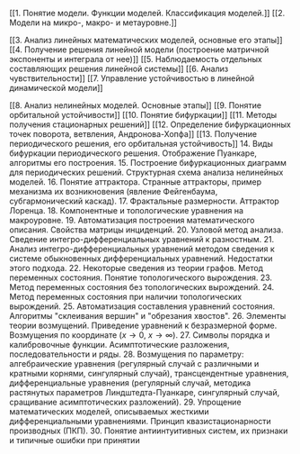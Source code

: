 [[1. Понятие модели. Функции моделей. Классификация моделей.]] 
[[2. Модели на микро-, макро- и метауровне.]]

[[3. Анализ линейных математических моделей, основные его этапы]]
[[4. Получение решения линейной модели (построение матричной экспоненты и интеграла от нее)]]
[[5. Наблюдаемость отдельных составляющих решения линейной системы]]
[[6. Анализ чувствительности]]
[[7. Управление устойчивостью в линейной динамической модели]]

[[8. Анализ нелинейных моделей. Основные этапы]]
[[9. Понятие орбитальной устойчивости]]
[[10. Понятие бифуркации]]
[[11. Методы получения стационарных решений]]
[[12. Определение бифуркационных точек поворота, ветвления, Андронова-Хопфа]]
[[13. Получение периодического решения, его орбитальная устойчивость]]
14. Виды бифуркации периодического решения. Отображение Пуанкаре, алгоритмы его построения.
15. Построение бифуркационных диаграмм для периодических решений. Структурная схема анализа нелинейных моделей.
16. Понятие аттрактора. Странные аттракторы, пример механизма их возникновения (явление Фейгенбаума, субгармонический каскад).
17. Фрактальные размерности. Аттрактор Лоренца.
18. Компонентные и топологические уравнения на макроуровне.
19. Автоматизация построения математического описания. Свойства матрицы инциденций.
20. Узловой метод анализа. Сведение интегро-дифференциальных уравнений к разностным.
21. Анализ интегро-дифференциальных уравнений методом сведения к системе обыкновенных дифференциальных уравнений. Недостатки этого подхода.
22. Некоторые сведения из теории графов. Метод переменных состояния. Понятие топологического вырождения.
23. Метод переменных состояния без топологических вырождений.
24. Метод переменных состояния при наличии топологических вырождений.
25. Автоматизация составления уравнений состояния. Алгоритмы "склеивания вершин" и "обрезания хвостов".
26. Элементы теории возмущений. Приведение уравнений к безразмерной форме. Возмущения по координате ($x\rightarrow0$, $x\rightarrow\infty$).
27. Символы порядка и калибровочные функции. Асимптотические разложения, последовательности и ряды.
28. Возмущения по параметру: алгебраические уравнения (регулярный случай с различными и кратными корнями, сингулярный случай), трансцендентные уравнения, дифференциальные уравнения (регулярный случай, методика растянутых параметров Линдштедта-Пуанкаре, сингулярный случай, сращивание асимптотических разложений).
29. Упрощение математических моделей, описываемых жесткими дифференциальными уравнениями. Принцип квазистационарности производных (ПКП).
30. Понятие антиинтуитивных систем, их признаки и типичные ошибки при принятии 